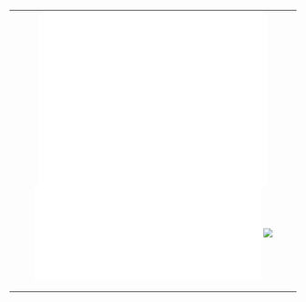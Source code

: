 <table>
  <tr>
    <td colspan="2" align="center">
      <img align="center" src="/github-metrics.svg" alt="Metrics" width="400"></img>
      <img align="center" src="/metrics.plugin.isocalendar.svg" alt="Metrics" width="400">
      <img align="center" src="/metrics.plugin.pagespeed.svg alt="Metrics" width="400">
      <img width="900" height="1" alt="">
    </td>
  </tr>
</table>
